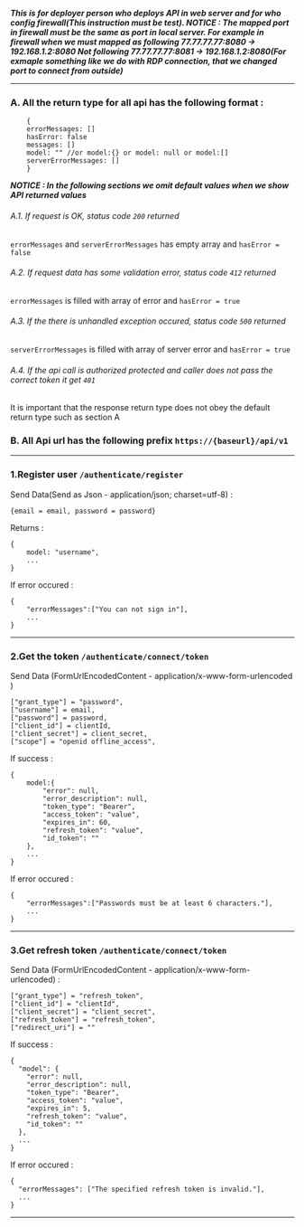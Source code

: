 
***This is for deployer person who deploys API in web server and for who config firewall(This instruction must be test).
NOTICE : The mapped port in firewall must be the same as port in local server.
For example in firewall when we must mapped as following   77.77.77.77:8080 -> 192.168.1.2:8080
Not following  77.77.77.77:8081 -> 192.168.1.2:8080(For exmaple something like we do with RDP connection, that we changed port to connect from outside)***

---

### A. All the return type for all api has the following format :
```
    {
    errorMessages: []
    hasError: false
    messages: []
    model: "" //or model:{} or model: null or model:[]
    serverErrorMessages: []
    }
```
***NOTICE : In the following sections we omit default values when we show API returned values***

###### A.1. If request is OK, status code ```200``` returned
```errorMessages``` and ```serverErrorMessages``` has empty array and ```hasError = false```

###### A.2. If request data has some validation error, status code ```412``` returned
 ```errorMessages``` is filled with array of error and ```hasError = true```

###### A.3. If the there is unhandled exception occured, status code ```500``` returned
 ```serverErrorMessages``` is filled with array of server error and ```hasError = true```

###### A.4. If the api call is authorized protected and caller does not pass the correct token it get ```401```
It is important that the response return type does not obey the default return type such as section A

### B. All Api url has the following prefix ``` https://{baseurl}/api/v1 ```

---

### 1.Register user ```/authenticate/register```

Send Data(Send as Json -  application/json; charset=utf-8) : 
```
{email = email, password = password}
```
Returns : 
```
{
    model: "username",
    ...
}
```

If error occured :
```
{
    "errorMessages":["You can not sign in"],
    ...
}

```
---
### 2.Get the token ```/authenticate/connect/token```

Send Data (FormUrlEncodedContent - application/x-www-form-urlencoded )
```
["grant_type"] = "password",
["username"] = email,
["password"] = password,
["client_id"] = clientId,
["client_secret"] = client_secret,
["scope"] = "openid offline_access",
````

If success : 
```
{
    model:{
	    "error": null,
	    "error_description": null,
	    "token_type": "Bearer",
	    "access_token": "value",
	    "expires_in": 60,
	    "refresh_token": "value",
	    "id_token": ""
    },
    ...
}
```

If error occured :
```
{
    "errorMessages":["Passwords must be at least 6 characters."],
    ...
}
```

---
### 3.Get refresh token ```/authenticate/connect/token```

Send Data (FormUrlEncodedContent - application/x-www-form-urlencoded) :   
````
["grant_type"] = "refresh_token",
["client_id"] = "clientId",
["client_secret"] = "client_secret",
["refresh_token"] = "refresh_token",
["redirect_uri"] = ""
````
If success : 
```
{
  "model": {
    "error": null,
    "error_description": null,
    "token_type": "Bearer",
    "access_token": "value",
    "expires_in": 5,
    "refresh_token": "value",
    "id_token": ""
  },
  ...
}

```

If error occured :
```
{
  "errorMessages": ["The specified refresh token is invalid."],
  ...
}
```
---


